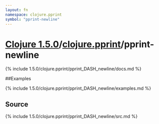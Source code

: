 ```yaml
---
layout: fn
namespace: clojure.pprint
symbol: "pprint-newline"
---
```


# [Clojure 1.5.0](../../)/[clojure.pprint](../)/pprint-newline

{% include 1.5.0/clojure.pprint/pprint_DASH_newline/docs.md %}

##Examples

{% include 1.5.0/clojure.pprint/pprint_DASH_newline/examples.md %}
## Source
{% include 1.5.0/clojure.pprint/pprint_DASH_newline/src.md %}

